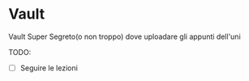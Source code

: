 # Vault
Vault Super Segreto(o non troppo) dove uploadare gli appunti dell'uni

TODO:
 - [ ] Seguire le lezioni
